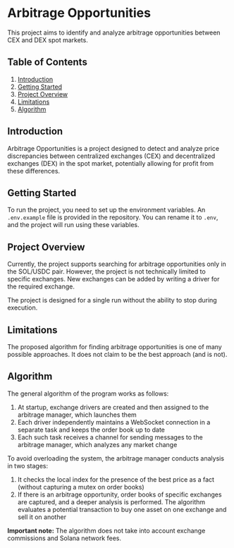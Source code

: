 # Arbitrage Opportunities

This project aims to identify and analyze arbitrage opportunities between CEX and DEX spot markets.

## Table of Contents

1. [Introduction](#introduction)
2. [Getting Started](#getting-started)
3. [Project Overview](#project-overview)
4. [Limitations](#limitations)
5. [Algorithm](#algorithm)

## Introduction

Arbitrage Opportunities is a project designed to detect and analyze price 
discrepancies between centralized exchanges (CEX) and decentralized exchanges 
(DEX) in the spot market, potentially allowing for profit from these differences.

## Getting Started

To run the project, you need to set up the environment variables. 
An `.env.example` file is provided in the repository. 
You can rename it to `.env`, and the project will run using these variables.

## Project Overview

Currently, the project supports searching for arbitrage opportunities 
only in the SOL/USDC pair. However, the project is not technically 
limited to specific exchanges. New exchanges can be added by writing a driver 
for the required exchange.

The project is designed for a single run without the ability to stop during execution.

## Limitations

The proposed algorithm for finding arbitrage opportunities is one of many possible approaches. 
It does not claim to be the best approach (and is not).

## Algorithm

The general algorithm of the program works as follows:

1. At startup, exchange drivers are created and then assigned to the arbitrage manager, which launches them
2. Each driver independently maintains a WebSocket connection in a separate task and keeps the order book up to date
3. Each such task receives a channel for sending messages to the arbitrage manager, which analyzes any market change

To avoid overloading the system, the arbitrage manager conducts analysis in two stages:

1. It checks the local index for the presence of the best price as a fact (without capturing a mutex on order books)
2. If there is an arbitrage opportunity, order books of specific exchanges are captured, and a deeper analysis is performed. The algorithm evaluates a potential transaction to buy one asset on one exchange and sell it on another

**Important note:** The algorithm does not take into account exchange commissions and Solana network fees.